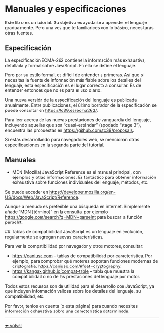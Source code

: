 # Manuales y especificaciones
Este libro es un tutorial. Su objetivo es ayudarte a aprender el lenguaje gradualmente. Pero una vez que te familiarices con lo básico, necesitarás otras fuentes.

## Especificación
La especificación ECMA-262 contiene la información más exhaustiva, detallada y formal sobre JavaScript. En ella se define el lenguaje.

Pero por su estilo formal, es difícil de entender a primeras. Así que si necesitas la fuente de información más fiable sobre los detalles del lenguaje, esta especificación es el lugar correcto a consultar. Es de entender entonces que no es para el uso diario.

Una nueva versión de la especificación del lenguaje es publicada anualmente. Entre publicaciones, el último borrador de la especificación se puede consultar en https://tc39.es/ecma262/.

Para leer acerca de las nuevas prestaciones de vanguardia del lenguaje, incluyendo aquellas que son “cuasi-estándar” (apodado “stage 3”), encuentra las propuestas en https://github.com/tc39/proposals.

Si estás desarrollando para navegadores web, se mencionan otras especificaciones en la segunda parte del tutorial.

## Manuales

* MDN (Mozilla) JavaScript Reference es el manual principal, con ejemplos y otras informaciones. Es fantástico para obtener información exhaustiva sobre funciones individuales del lenguaje, métodos, etc.

Se puede acceder en https://developer.mozilla.org/en-US/docs/Web/JavaScript/Reference.

Aunque a menudo es preferible una búsqueda en internet. Simplemente añade “MDN [término]” en la consulta, por ejemplo https://google.com/search?q=MDN+parseInt para buscar la función parseInt.

## Tablas de compatibilidad
JavaScript es un lenguaje en evolución, regularmente se agregan nuevas características.

Para ver la compatibilidad por navegador y otros motores, consultar:

* https://caniuse.com – tablas de compatibilidad por característica. Por ejemplo, para comprobar qué motores soportan funciones modernas de criptografía: https://caniuse.com/#feat=cryptography.
* https://kangax.github.io/compat-table – tabla que muestra la compatibilidad o no de las prestaciones del lenguaje por motor.

Todos estos recursos son de utilidad para el desarrollo con JavaScript, ya que incluyen información valiosa sobre los detalles del lenguaje, su compatibilidad, etc.

Por favor, tenlos en cuenta (o esta página) para cuando necesites información exhaustiva sobre una característica determinada.

---
[⬅️ volver](https://github.com/VictorHugoAguilar/javascript-interview-questions-explained/tree/main/theory/getting-started)

